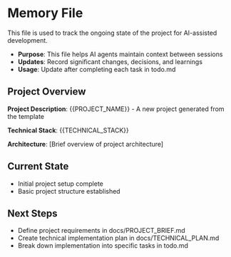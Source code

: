 # Memory File

This file is used to track the ongoing state of the project for AI-assisted development.

- **Purpose**: This file helps AI agents maintain context between sessions
- **Updates**: Record significant changes, decisions, and learnings
- **Usage**: Update after completing each task in todo.md

## Project Overview

**Project Description**: {{PROJECT_NAME}} - A new project generated from the template

**Technical Stack**: {{TECHNICAL_STACK}}

**Architecture**: [Brief overview of project architecture]

## Current State

- Initial project setup complete
- Basic project structure established

## Next Steps

- Define project requirements in docs/PROJECT_BRIEF.md
- Create technical implementation plan in docs/TECHNICAL_PLAN.md
- Break down implementation into specific tasks in todo.md